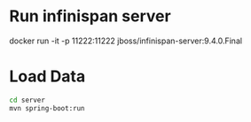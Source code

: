 # Run infinispan server

docker run -it -p 11222:11222 jboss/infinispan-server:9.4.0.Final

# Load Data
```bash
cd server
mvn spring-boot:run
```


